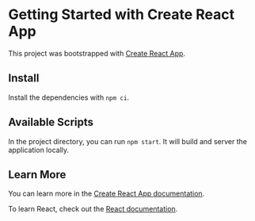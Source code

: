 # Getting Started with Create React App

This project was bootstrapped with [Create React App](https://github.com/facebook/create-react-app).

## Install

Install the dependencies with `npm ci`.

## Available Scripts

In the project directory, you can run `npm start`. It will build and server the application locally.

## Learn More

You can learn more in the [Create React App documentation](https://facebook.github.io/create-react-app/docs/getting-started).

To learn React, check out the [React documentation](https://reactjs.org/).
